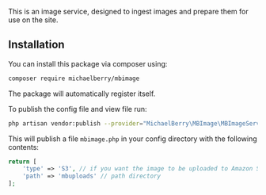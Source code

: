 This is an image service, designed to ingest images and prepare them for use on the site.

## Installation

You can install this package via composer using:

```bash
composer require michaelberry/mbimage
```

The package will automatically register itself.

To publish the config file and view file run:

```bash
php artisan vendor:publish --provider="MichaelBerry\MBImage\MBImageServiceProvider"
```

This will publish a file `mbimage.php` in your config directory with the following contents:
```php
return [
    'type' => 'S3', // if you want the image to be uploaded to Amazon S3, leave blank if you want it to be in your local public folder
    'path' => 'mbuploads' // path directory
];
```